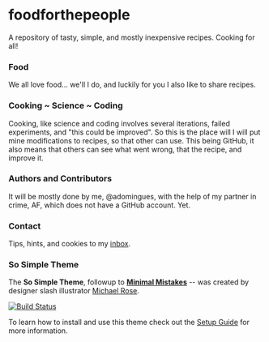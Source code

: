 # foodforthepeople
A repository of tasty, simple, and mostly inexpensive recipes. Cooking for all!

### Food
We all love food... we'll I do, and luckily for you I also like to share recipes.

### Cooking ~ Science ~ Coding
Cooking, like science and coding involves several iterations, failed experiments, and "this could be improved". So this is the place will I will put mine modifications to recipes, so that other can use. This being GitHub, it also means that others can see what went wrong, that the recipe, and improve it. 


### Authors and Contributors
It will be mostly done by me, @adomingues, with the help of my partner in crime, AF, which does not have a GitHub account. Yet.

### Contact
Tips, hints, and cookies to my [inbox](amjdomingues@gmail.com).


### So Simple Theme

The **So Simple Theme**, followup to [**Minimal Mistakes**](http://mmistakes.github.io/minimal-mistakes/) -- was created by designer slash illustrator [Michael Rose](http://mademistakes.com).

[![Build Status](https://travis-ci.org/mmistakes/so-simple-theme.svg?branch=master)](https://travis-ci.org/mmistakes/so-simple-theme)

To learn how to install and use this theme check out the [Setup Guide](http://mmistakes.github.io/so-simple-theme/theme-setup/) for more information.


